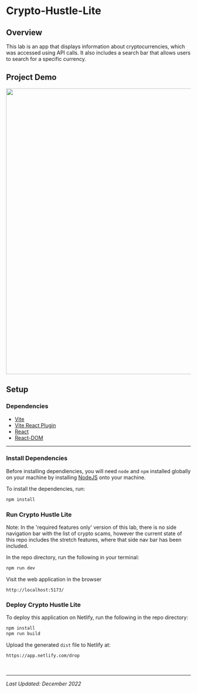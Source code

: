 # Crypto-Hustle-Lite

## Overview

This lab is an app that displays information about cryptocurrencies, which was accessed using API calls. It also includes a search bar that allows users to search for a specific currency.

## Project Demo
<img src="https://github.com/hzeng33/Crypto-Hustle-Lite/blob/main/walkthrough.gif" width="780px" >


## Setup

### Dependencies

* [Vite](https://www.npmjs.com/package/vite)
* [Vite React Plugin](https://www.npmjs.com/package/@vitejs/plugin-react)
* [React](https://www.npmjs.com/package/react)
* [React-DOM](https://www.npmjs.com/package/react-dom)

---

### Install Dependencies

Before installing dependiencies, you will need `node` and `npm` installed globally on your machine by installing [NodeJS](https://nodejs.org/en/download/) onto your machine.

To install the dependencies, run:

```sh
npm install
```

### Run Crypto Hustle Lite

Note: In the 'required features only' version of this lab, there is no side navigation bar with the list of crypto scams, however the current state of this repo includes the stretch features, where that side nav bar has been included.

In the repo directory, run the following in your terminal:

```sh
npm run dev
```

Visit the web application in the browser

```console
http://localhost:5173/
```

### Deploy Crypto Hustle Lite

To deploy this application on Netlify, run the following in the repo directory:

```sh
npm install
npm run build
```

Upload the generated `dist` file to Netlify at:

```html
https://app.netlify.com/drop
```

<br/>

---

*Last Updated: December 2022*
